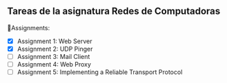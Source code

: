 ## Tareas de la asignatura Redes de Computadoras

🔹Assignments:

- [X] Assignment 1: Web Server
- [X] Assignment 2: UDP Pinger
- [ ] Assignment 3: Mail Client
- [ ] Assignment 4: Web Proxy
- [ ] Assignment 5: Implementing a Reliable Transport Protocol
